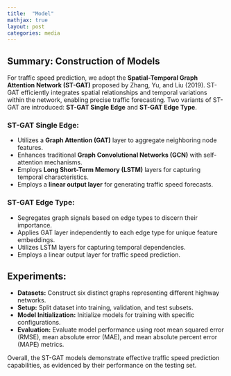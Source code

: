 ```yaml
---
title:  "Model"
mathjax: true
layout: post
categories: media
---
```


## Summary: Construction of Models

For traffic speed prediction, we adopt the **Spatial-Temporal Graph Attention Network (ST-GAT)** proposed by Zhang, Yu, and Liu (2019). ST-GAT efficiently integrates spatial relationships and temporal variations within the network, enabling precise traffic forecasting. Two variants of ST-GAT are introduced: **ST-GAT Single Edge** and **ST-GAT Edge Type**.

### ST-GAT Single Edge:

- Utilizes a **Graph Attention (GAT)** layer to aggregate neighboring node features.
- Enhances traditional **Graph Convolutional Networks (GCN)** with self-attention mechanisms.
- Employs **Long Short-Term Memory (LSTM)** layers for capturing temporal characteristics.
- Employs a **linear output layer** for generating traffic speed forecasts.

### ST-GAT Edge Type:

- Segregates graph signals based on edge types to discern their importance.
- Applies GAT layer independently to each edge type for unique feature embeddings.
- Utilizes LSTM layers for capturing temporal dependencies.
- Employs a linear output layer for traffic speed prediction.

## Experiments:

- **Datasets:** Construct six distinct graphs representing different highway networks.
- **Setup:** Split dataset into training, validation, and test subsets.
- **Model Initialization:** Initialize models for training with specific configurations.
- **Evaluation:** Evaluate model performance using root mean squared error (RMSE), mean absolute error (MAE), and mean absolute percent error (MAPE) metrics.

Overall, the ST-GAT models demonstrate effective traffic speed prediction capabilities, as evidenced by their performance on the testing set.
